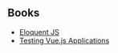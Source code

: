 ## Books

* [Eloquent JS](https://eloquentjavascript.net/)
* [Testing Vue.js Applications](https://www.manning.com/books/testing-vue-js-applications)
